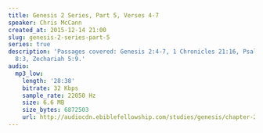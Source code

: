 ```yaml
---
title: Genesis 2 Series, Part 5, Verses 4-7
speaker: Chris McCann
created_at: 2015-12-14 21:00
slug: genesis-2-series-part-5
series: true
description: 'Passages covered: Genesis 2:4-7, 1 Chronicles 21:16, Psalm 148:13, Ezekiel
  8:3, Zechariah 5:9.'
audio:
  mp3_low:
    length: '28:38'
    bitrate: 32 Kbps
    sample_rate: 22050 Hz
    size: 6.6 MB
    size_bytes: 6872503
    url: http://audiocdn.ebiblefellowship.com/studies/genesis/chapter-2/2015.12.14_McCann_-_Genesis_2_Series_Part_5.mp3
---
```

